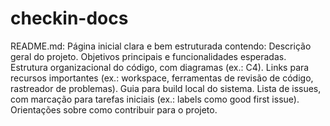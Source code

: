 # checkin-docs

README.md: Página inicial clara e bem estruturada contendo:
Descrição geral do projeto.
Objetivos principais e funcionalidades esperadas.
Estrutura organizacional do código, com diagramas (ex.: C4).
Links para recursos importantes (ex.: workspace, ferramentas de
revisão de código, rastreador de problemas).
Guia para build local do sistema.
Lista de issues, com marcação para tarefas iniciais (ex.: labels como
good first issue).
Orientações sobre como contribuir para o projeto.
